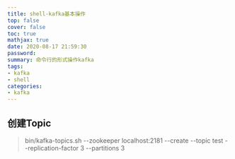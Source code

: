 ```yaml
---
title: shell-kafka基本操作
top: false
cover: false
toc: true
mathjax: true
date: 2020-08-17 21:59:30
password:
summary: 命令行的形式操作kafka
tags:
- kafka
- shell
categories:
- kafka
---
```


## 创建Topic

> bin/kafka-topics.sh --zookeeper localhost:2181 --create --topic test --replication-factor 3 --partitions 3

##
